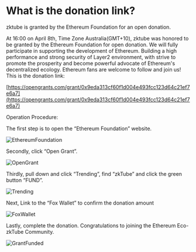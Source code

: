 # What is the donation link?

zktube is granted by the Ethereum Foundation for an open donation.

At 16:00 on April 8th, Time Zone Australia(GMT+10), zktube was honored to be granted by the Ethereum Foundation for open donation. We will fully participate in supporting the development of Ethereum. Building a high performance and strong security of Layer2 environment, with strive to promote the prosperity and become powerful advocate of Ethereum's decentralized ecology. Ethereum fans are welcome to follow and join us! This is the donation link:

[https://opengrants.com/grant/0x9eda313cf60f1d004e493fcc123d64c21ef7e6a7](https://opengrants.com/grant/0x9eda313cf60f1d004e493fcc123d64c21ef7e6a7)

Operation Procedure:

The first step is to open the “Ethereum Foundation” website.

![EthereumFoundation](@/EthereumFoundation.png)

Secondly, click “Open Grant”.

![OpenGrant](@/OpenGrant.png)

Thirdly, pull down and click “Trending”, find “zkTube” and click the green button “FUND”.

![Trending](@/Trending.png)

Next, Link to the “Fox Wallet” to confirm the donation amount

![FoxWallet](@/FoxWallet.png)

Lastly, complete the donation. Congratulations to joining the Ethereum Eco-zkTube Community.

![GrantFunded](@/GrantFunded.png)

